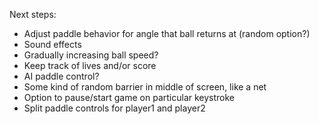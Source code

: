 Next steps:
 - Adjust paddle behavior for angle that ball returns at (random option?)
 - Sound effects
 - Gradually increasing ball speed?
 - Keep track of lives and/or score
 - AI paddle control?
 - Some kind of random barrier in middle of screen, like a net
 - Option to pause/start game on particular keystroke
 - Split paddle controls for player1 and player2
